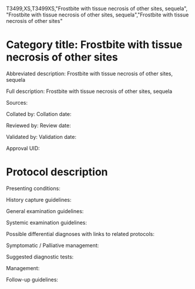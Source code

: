 T3499,XS,T3499XS,"Frostbite with tissue necrosis of other sites, sequela", "Frostbite with tissue necrosis of other sites, sequela","Frostbite with tissue necrosis of other sites"
# Category title: Frostbite with tissue necrosis of other sites

Abbreviated description: Frostbite with tissue necrosis of other sites, sequela

Full description: Frostbite with tissue necrosis of other sites, sequela

Sources:

Collated by:
Collation date:

Reviewed by:
Review date:

Validated by:
Validation date:

Approval UID:

# Protocol description

Presenting conditions:

History capture guidelines:

General examination guidelines:

Systemic examination guidelines:

Possible differential diagnoses with links to related protocols:

Symptomatic / Palliative management:

Suggested diagnostic tests:

Management:

Follow-up guidelines:
